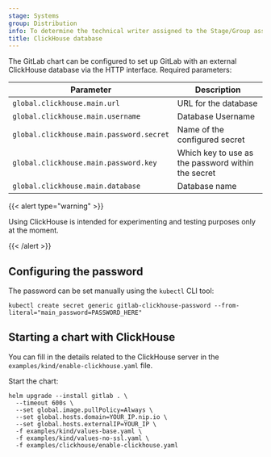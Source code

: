 ```yaml
---
stage: Systems
group: Distribution
info: To determine the technical writer assigned to the Stage/Group associated with this page, see https://handbook.gitlab.com/handbook/product/ux/technical-writing/#assignments
title: ClickHouse database
---
```


The GitLab chart can be configured to set up GitLab with an external ClickHouse database via the HTTP interface. Required parameters:

| Parameter | Description |
| ------- | ------ |
| `global.clickhouse.main.url` | URL for the database |
| `global.clickhouse.main.username` | Database Username |
| `global.clickhouse.main.password.secret` | Name of the configured secret |
| `global.clickhouse.main.password.key` | Which key to use as the password within the secret |
| `global.clickhouse.main.database` | Database name |

{{< alert type="warning" >}}

Using ClickHouse is intended for experimenting and testing purposes only at the moment.

{{< /alert >}}

## Configuring the password

The password can be set manually using the `kubectl` CLI tool:

```shell
kubectl create secret generic gitlab-clickhouse-password --from-literal="main_password=PASSWORD_HERE"
```

## Starting a chart with ClickHouse

You can fill in the details related to the ClickHouse server in the `examples/kind/enable-clickhouse.yaml` file.

Start the chart:

```shell
helm upgrade --install gitlab . \
  --timeout 600s \
  --set global.image.pullPolicy=Always \
  --set global.hosts.domain=YOUR_IP.nip.io \
  --set global.hosts.externalIP=YOUR_IP \
  -f examples/kind/values-base.yaml \
  -f examples/kind/values-no-ssl.yaml \
  -f examples/clickhouse/enable-clickhouse.yaml
```
